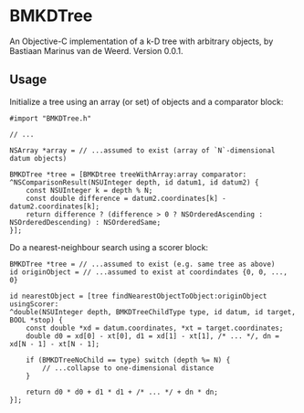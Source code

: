 # BMKDTree

An Objective-C implementation of a k-D tree with arbitrary objects, by Bastiaan Marinus van de Weerd. Version 0.0.1.

## Usage

Initialize a tree using an array (or set) of objects and a comparator block:

~~~obj-c
#import "BMKDTree.h"

// ...

NSArray *array = // ...assumed to exist (array of `N`-dimensional datum objects)

BMKDTree *tree = [BMKDtree treeWithArray:array comparator:
^NSComparisonResult(NSUInteger depth, id datum1, id datum2) {
    const NSUInteger k = depth % N;
    const double difference = datum2.coordinates[k] - datum2.coordinates[k];
    return difference ? (difference > 0 ? NSOrderedAscending : NSOrderedDescending) : NSOrderedSame;
}];
~~~

Do a nearest-neighbour search using a scorer block:

~~~obj-c
BMKDTree *tree = // ...assumed to exist (e.g. same tree as above)
id originObject = // ...assumed to exist at coordindates {0, 0, ..., 0}

id nearestObject = [tree findNearestObjectToObject:originObject usingScorer:
^double(NSUInteger depth, BMKDTreeChildType type, id datum, id target, BOOL *stop) {
    const double *xd = datum.coordinates, *xt = target.coordinates;
    double d0 = xd[0] - xt[0], d1 = xd[1] - xt[1], /* ... */, dn = xd[N - 1] - xt[N - 1];
    
    if (BMKDTreeNoChild == type) switch (depth %= N) {
    	// ...collapse to one-dimensional distance
    }
    
    return d0 * d0 + d1 * d1 + /* ... */ + dn * dn;
}];
~~~